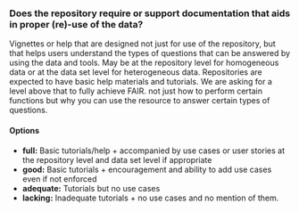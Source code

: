 ### Does the repository require or support documentation that aids in proper (re)-use of the data?

Vignettes or help that are designed not just for use of the repository, but that helps users understand the types of questions that can be answered by using the data and tools.  May be at the repository level for homogeneous data or at the data set level for heterogeneous data.  Repositories are expected to have basic help materials and tutorials.  We are asking for a level above that to fully achieve FAIR. not just how to perform certain functions but why you can use the resource to answer certain types of questions.

#### Options
* **full:**  Basic tutorials/help + accompanied by use cases or user stories at the  repository level and data set level if appropriate
* **good:**  Basic tutorials + encouragement and ability to add use cases even if not enforced
* **adequate:**  Tutorials but no use cases
* **lacking:**  Inadequate tutorials + no use cases and no mention of them. 
